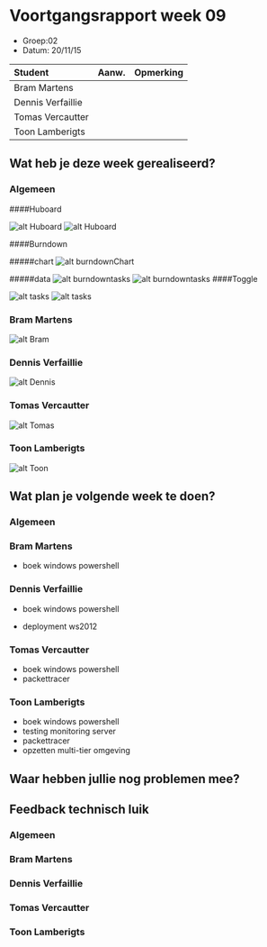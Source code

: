 # Voortgangsrapport week 09

* Groep:02
* Datum: 20/11/15

| Student  | Aanw. | Opmerking |
| :---     | :---  | :---      |
| Bram Martens |       |           |
| Dennis Verfaillie |       |           |
| Tomas Vercautter |       |           |
| Toon Lamberigts |       |           |

## Wat heb je deze week gerealiseerd?

### Algemeen

####Huboard

![alt Huboard](images/huboard/week09.1.PNG)
![alt Huboard](images/huboard/week09.2.PNG)

####Burndown

#####chart
![alt burndownChart](images/week09/burndown/chart.PNG)

#####data
![alt burndowntasks](images/week09/burndown/tasks1.PNG)
![alt burndowntasks](images/week09/burndown/tasks2.PNG)
####Toggle

![alt tasks](images/week09/tasks1.PNG)
![alt tasks](images/week09/tasks2.PNG)

### Bram Martens

![alt Bram](images/week09/bram.PNG)

### Dennis Verfaillie

![alt Dennis](images/week09/dennis.PNG)

### Tomas Vercautter

![alt Tomas](images/week09/tomas.PNG)

### Toon Lamberigts

![alt Toon](images/week09/toon.PNG)

## Wat plan je volgende week te doen?

### Algemeen
### Bram Martens
* boek windows powershell


### Dennis Verfaillie 
* boek windows powershell
 
* deployment ws2012

### Tomas Vercautter
* boek windows powershell
* packettracer

### Toon Lamberigts
* boek windows powershell
* testing monitoring server
* packettracer
* opzetten multi-tier omgeving

## Waar hebben jullie nog problemen mee?

## Feedback technisch luik

### Algemeen

### Bram Martens
### Dennis Verfaillie
### Tomas Vercautter
### Toon Lamberigts

